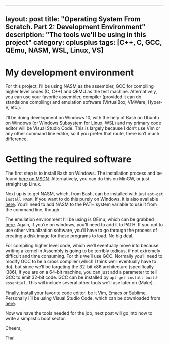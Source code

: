  ---
layout: post
title: "Operating System From Scratch. Part 2: Development Environment"
description: "The tools we'll be using in this project"
category: cplusplus
tags: [C++, C, GCC, QEmu, NASM, WSL, Linux, VS]
---

My development environment
==========================

For this project, I’ll be using NASM as the assembler, GCC for compiling higher
level codes (C, C++) and QEMU as the test machine. Alternatively, you can use
your favorite assembler, compiler (provided it can do standalone compiling) and
emulation software (VirtualBox, VMWare, Hyper-V, etc.).

I’ll be doing development on Windows 10, with the help of Bash on Ubuntu on
Windows (or Windows Subsystem for Linux, WSL) and my primary code editor will be
Visual Studio Code. This is largely because I don’t use Vim or any other command
line editor, so if you prefer that route, there isn’t much difference.

Getting the required software
=============================

The first step is to install Bash on Windows. The installation process and be
found [here on MSDN](https://msdn.microsoft.com/en-us/commandline/wsl/install_guide). Alternatively, you can do this on MinGW, or just straight up Linux.

Next up is to get NASM, which, from Bash, can be installed with just
```apt-get install NASM```. If you want to do this purely on Windows, it
is also available [here](http://www.nasm.us/pub/nasm/releasebuilds/?C=M;O=D). You’ll need to add NASM to the PATH system variable to
use it from the command line, though.

The emulation environment I’ll be using is QEmu, which can be grabbed [here](http://wiki.qemu.org/Download).
Again, if you’re on windows, you’ll need to add it to PATH. If you opt to use
other virtualization software, you’ll have to go through the process of creating
a disk image for these programs to load. No big deal.

For compiling higher level code, which we’ll eventually move into because
writing a kernel in Assembly is going to be terribly tedious, if not extremely
difficult and time consuming. For this we’ll use GCC. Normally you’ll need to
modify GCC to be a cross compiler (which I think we’ll eventually have to do),
but since we’ll be targeting the 32-bit x86 architecture (specifically i386), if
you are on a 64-bit machine, you can just add a parameter to tell GCC to emit
32-bit code. GCC can be installed by ```apt-get install
build-essential```. This will include several other tools we’ll use later on
(Make).

Finally, install your favorite code editor, be it Vim, Emacs or Sublime.
Personally I’ll be using Visual Studio Code, which can be downloaded from [here](http://code.visualstudio.com/download).

Now we have the tools needed for the job, next post will go into how to write a
simplistic boot sector.

Cheers,

Thai
